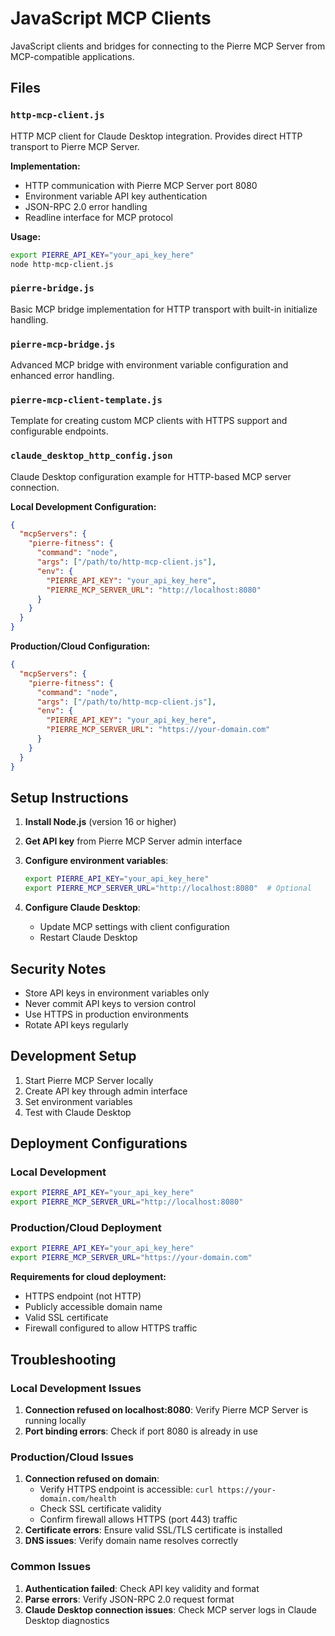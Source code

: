 # JavaScript MCP Clients

JavaScript clients and bridges for connecting to the Pierre MCP Server from MCP-compatible applications.

## Files

### `http-mcp-client.js`
HTTP MCP client for Claude Desktop integration. Provides direct HTTP transport to Pierre MCP Server.

**Implementation:**
- HTTP communication with Pierre MCP Server port 8080
- Environment variable API key authentication
- JSON-RPC 2.0 error handling
- Readline interface for MCP protocol

**Usage:**
```bash
export PIERRE_API_KEY="your_api_key_here"
node http-mcp-client.js
```

### `pierre-bridge.js`
Basic MCP bridge implementation for HTTP transport with built-in initialize handling.

### `pierre-mcp-bridge.js` 
Advanced MCP bridge with environment variable configuration and enhanced error handling.

### `pierre-mcp-client-template.js`
Template for creating custom MCP clients with HTTPS support and configurable endpoints.

### `claude_desktop_http_config.json`
Claude Desktop configuration example for HTTP-based MCP server connection.

**Local Development Configuration:**
```json
{
  "mcpServers": {
    "pierre-fitness": {
      "command": "node",
      "args": ["/path/to/http-mcp-client.js"],
      "env": {
        "PIERRE_API_KEY": "your_api_key_here",
        "PIERRE_MCP_SERVER_URL": "http://localhost:8080"
      }
    }
  }
}
```

**Production/Cloud Configuration:**
```json
{
  "mcpServers": {
    "pierre-fitness": {
      "command": "node", 
      "args": ["/path/to/http-mcp-client.js"],
      "env": {
        "PIERRE_API_KEY": "your_api_key_here",
        "PIERRE_MCP_SERVER_URL": "https://your-domain.com"
      }
    }
  }
}
```

## Setup Instructions

1. **Install Node.js** (version 16 or higher)

2. **Get API key** from Pierre MCP Server admin interface

3. **Configure environment variables**:
   ```bash
   export PIERRE_API_KEY="your_api_key_here"
   export PIERRE_MCP_SERVER_URL="http://localhost:8080"  # Optional
   ```

4. **Configure Claude Desktop**:
   - Update MCP settings with client configuration
   - Restart Claude Desktop

## Security Notes

- Store API keys in environment variables only
- Never commit API keys to version control
- Use HTTPS in production environments
- Rotate API keys regularly

## Development Setup

1. Start Pierre MCP Server locally
2. Create API key through admin interface
3. Set environment variables
4. Test with Claude Desktop

## Deployment Configurations

### Local Development
```bash
export PIERRE_API_KEY="your_api_key_here"
export PIERRE_MCP_SERVER_URL="http://localhost:8080"
```

### Production/Cloud Deployment
```bash
export PIERRE_API_KEY="your_api_key_here"
export PIERRE_MCP_SERVER_URL="https://your-domain.com"
```

**Requirements for cloud deployment:**
- HTTPS endpoint (not HTTP)
- Publicly accessible domain name
- Valid SSL certificate
- Firewall configured to allow HTTPS traffic

## Troubleshooting

### Local Development Issues
1. **Connection refused on localhost:8080**: Verify Pierre MCP Server is running locally
2. **Port binding errors**: Check if port 8080 is already in use

### Production/Cloud Issues  
1. **Connection refused on domain**: 
   - Verify HTTPS endpoint is accessible: `curl https://your-domain.com/health`
   - Check SSL certificate validity
   - Confirm firewall allows HTTPS (port 443) traffic
2. **Certificate errors**: Ensure valid SSL/TLS certificate is installed
3. **DNS issues**: Verify domain name resolves correctly

### Common Issues
1. **Authentication failed**: Check API key validity and format
2. **Parse errors**: Verify JSON-RPC 2.0 request format  
3. **Claude Desktop connection issues**: Check MCP server logs in Claude Desktop diagnostics